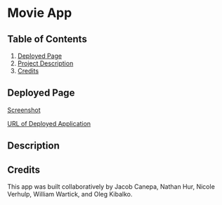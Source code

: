 # Movie App

## Table of Contents
1. [Deployed Page](#deployed-page)
2. [Project Description](#project-description)
3. [Credits](#credits)


## Deployed Page
[Screenshot]()

[URL of Deployed Application]()


## Description


## Credits
This app was built collaboratively by Jacob Canepa, Nathan Hur, Nicole Verhulp, William Wartick, and Oleg Kibalko.